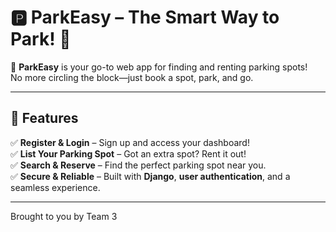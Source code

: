 # 🅿️ ParkEasy – The Smart Way to Park! 🚙  

🚀 **ParkEasy** is your go-to web app for finding and renting parking spots!  
No more circling the block—just book a spot, park, and go.  

---

## 🌟 Features  

✅ **Register & Login** – Sign up and access your dashboard!  
✅ **List Your Parking Spot** – Got an extra spot? Rent it out!  
✅ **Search & Reserve** – Find the perfect parking spot near you.  
✅ **Secure & Reliable** – Built with **Django**, **user authentication**, and a seamless experience.  

---

Brought to you by Team 3
